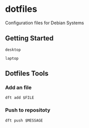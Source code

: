 # dotfiles
Configuration files for Debian Systems

## Getting Started

```shell
desktop
```

```shell
laptop
```

## Dotfiles Tools

### Add an file

```shell
dft add $FILE 
```

### Push to repositoty

```shell
dft push $MESSAGE
```

